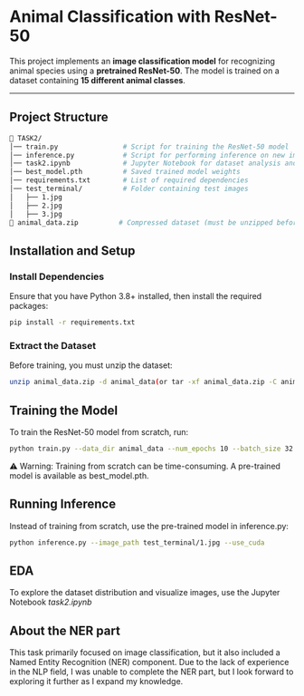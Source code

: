 # **Animal Classification with ResNet-50**
This project implements an **image classification model** for recognizing animal species using a **pretrained ResNet-50**. 
The model is trained on a dataset containing **15 different animal classes**.

---
## **Project Structure**
```bash
📂 TASK2/
│── train.py                # Script for training the ResNet-50 model
│── inference.py            # Script for performing inference on new images
│── task2.ipynb             # Jupyter Notebook for dataset analysis and visualization
│── best_model.pth          # Saved trained model weights
│── requirements.txt        # List of required dependencies
│── test_terminal/          # Folder containing test images
│   ├── 1.jpg
│   ├── 2.jpg
│   ├── 3.jpg
📂 animal_data.zip          # Compressed dataset (must be unzipped before use)
```
## Installation and Setup
### Install Dependencies
Ensure that you have Python 3.8+ installed, then install the required packages:
```bash
pip install -r requirements.txt
```
### Extract the Dataset
Before training, you must unzip the dataset:
```bash
unzip animal_data.zip -d animal_data(or tar -xf animal_data.zip -C animal_data on Windows)
```
## Training the Model
To train the ResNet-50 model from scratch, run:
```bash
python train.py --data_dir animal_data --num_epochs 10 --batch_size 32 --lr 1e-4 --use_cuda
```
⚠️ Warning: Training from scratch can be time-consuming. A pre-trained model is available as best_model.pth.

## Running Inference
Instead of training from scratch, use the pre-trained model in inference.py:
```bash
python inference.py --image_path test_terminal/1.jpg --use_cuda
```
## EDA
To explore the dataset distribution and visualize images, use the Jupyter Notebook *task2.ipynb*

## About the NER part
This task primarily focused on image classification, but it also included a Named Entity Recognition (NER) component. 
Due to the lack of experience in the NLP field, 
I was unable to complete the NER part, but I look forward to exploring it further as I expand my knowledge.
